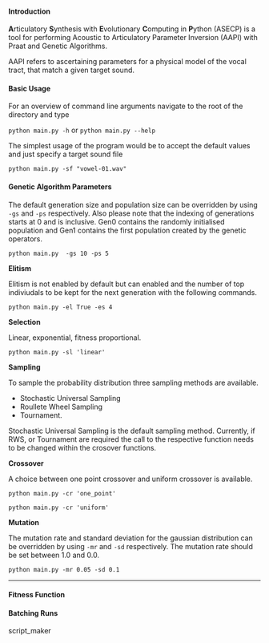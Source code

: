 #### Introduction

**A**rticulatory **S**ynthesis with **E**volutionary **C**omputing in **P**ython (ASECP) is a tool for performing Acoustic to Articulatory Parameter Inversion (AAPI) with Praat and Genetic Algorithms. 

AAPI refers to ascertaining parameters for a physical model of the vocal tract, that match a given target sound.


#### Basic Usage

For an overview of command line arguments navigate to the root of the directory and type 

`python main.py -h` or
`python main.py --help` 

The simplest usage of the program would be to accept the default values and just specify a target sound file 

`python main.py -sf "vowel-01.wav"`

#### Genetic Algorithm Parameters

The default generation size and population size can be overridden by using `-gs` and `-ps` respectively. Also please note that the indexing of generations starts at 0 and is inclusive. Gen0 contains the randomly initialised population and Gen1 contains the first population created by the genetic operators.


`python main.py  -gs 10 -ps 5`

**Elitism**

Elitism is not enabled by default but can enabled and the number of top indiviudals to be kept for the next generation with the following commands.

`python main.py -el True -es 4`

**Selection**

Linear, exponential, fitness proportional.

`python main.py -sl 'linear'`

**Sampling**

To sample the probability distribution three sampling methods are available.

- Stochastic Universal Sampling 
- Roullete Wheel Sampling
- Tournament. 

Stochastic Universal Sampling is the default sampling method. Currently, if RWS, or Tournament are required the call to the respective function needs to be changed within the crosover functions. 

**Crossover**

A choice between one point crossover and uniform crossover is available.

`python main.py -cr 'one_point'`

`python main.py -cr 'uniform'`

**Mutation**

The mutation rate and standard deviation for the gaussian distribution can be overridden by using `-mr` and `-sd` respectively. The mutation rate should be set between 1.0 and 0.0.

`python main.py -mr 0.05 -sd 0.1`

---

#### Fitness Function



#### Batching Runs 

script_maker